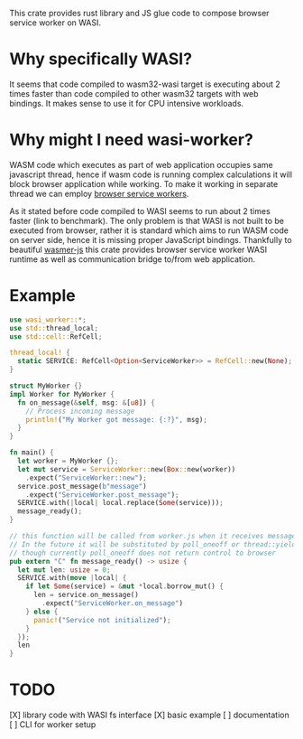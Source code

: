 This crate provides rust library and JS glue code to compose browser service worker on WASI.

# Why specifically WASI?

It seems that code compiled to wasm32-wasi target is executing about 2 times faster than code compiled to other wasm32 targets with web bindings. It makes sense to use it for CPU intensive workloads.

# Why might I need wasi-worker?

WASM code which executes as part of web application occupies same javascript thread, hence if wasm code is running complex calculations it will block browser application while working. To make it working in separate thread we can employ [browser service workers]().

As it stated before code compiled to WASI seems to run about 2 times faster (link to benchmark). The only problem is that WASI is not built to be executed from browser, rather it is standard which aims to run WASM code on server side, hence it is missing proper JavaScript bindings. Thankfully to beautiful [wasmer-js](https://github.com/wasmerio/wasmer-js) this crate provides browser service worker WASI runtime as well as communication bridge to/from web application.

# Example

```rust
use wasi_worker::*;
use std::thread_local;
use std::cell::RefCell;

thread_local! {
  static SERVICE: RefCell<Option<ServiceWorker>> = RefCell::new(None);
}

struct MyWorker {}
impl Worker for MyWorker {
  fn on_message(&self, msg: &[u8]) {
    // Process incoming message
    println!("My Worker got message: {:?}", msg);
  }
}

fn main() {
  let worker = MyWorker {};
  let mut service = ServiceWorker::new(Box::new(worker))
    .expect("ServiceWorker::new");
  service.post_message(b"message")
    .expect("ServiceWorker.post_message");
  SERVICE.with(|local| local.replace(Some(service)));
  message_ready();
}

// this function will be called from worker.js when it receives message
// In the future it will be substituted by poll_oneoff or thread::yield, 
// though currently poll_oneoff does not return control to browser
pub extern "C" fn message_ready() -> usize {
  let mut len: usize = 0;
  SERVICE.with(move |local| {
    if let Some(service) = &mut *local.borrow_mut() {
      len = service.on_message()
        .expect("ServiceWorker.on_message")
    } else {
      panic!("Service not initialized");
    }
  });
  len
}
```


# TODO

[X] library code with WASI fs interface
[X] basic example
[ ] documentation
[ ] CLI for worker setup